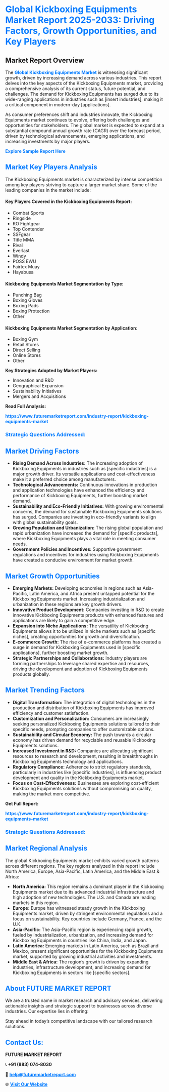 <h1 style="color: #007BFF;">Global Kickboxing Equipments Market Report 2025-2033: Driving Factors, Growth Opportunities, and Key Players</h1>

<section id="overview">
<h2>Market Report Overview</h2>
<p>The <a href="https://www.futuremarketreport.com/industry-report/kickboxing-equipments-market" style="color: #007BFF; text-decoration: none;"><strong>Global Kickboxing Equipments Market</strong></a> is witnessing significant growth, driven by increasing demand across various industries. This report delves into the key aspects of the Kickboxing Equipments market, providing a comprehensive analysis of its current status, future potential, and challenges. The demand for Kickboxing Equipments has surged due to its wide-ranging applications in industries such as [insert industries], making it a critical component in modern-day [applications].</p>
<p>As consumer preferences shift and industries innovate, the Kickboxing Equipments market continues to evolve, offering both challenges and opportunities for stakeholders. The global market is expected to expand at a substantial compound annual growth rate (CAGR) over the forecast period, driven by technological advancements, emerging applications, and increasing investments by major players.</p>
</section>

<section id="overview">
<p><a href="https://www.futuremarketreport.com/request-sample/reportId=91410" style="color: #007BFF; text-decoration: none;"><strong>Explore Sample Report Here</strong></a></p>
</section>

<section id="key-players">
<h2 style="color: #007BFF;">Market Key Players Analysis</h2>
<p>The Kickboxing Equipments market is characterized by intense competition among key players striving to capture a larger market share. Some of the leading companies in the market include:</p>
<h4>Key Players Covered in the Kickboxing Equipments Report:</h4>
<ul><li>Combat Sports</li><li>Ringside</li><li>KO Fightgear</li><li>Top Contender</li><li>SSFgear</li><li>Title MMA</li><li>Rival</li><li>Everlast</li><li>Windy</li><li>POSS EWU</li><li>Fairtex Muay</li><li>Hayabusa</li></ul>
<h4>Kickboxing Equipments Market Segmentation by Type:</h4>
<ul><li>Punching Bag</li><li>Boxing Gloves</li><li>Boxing Pads</li><li>Boxing Protection</li><li>Other</li></ul>

<h4>Kickboxing Equipments Market Segmentation by Application:</h4>
<ul><li>Boxing Gym</li><li>Retail Stores</li><li>Direct Selling</li><li>Online Stores</li><li>Other</li></ul>
<p><strong>Key Strategies Adopted by Market Players:</strong></p>
<ul>
<li>Innovation and R&D</li>
<li>Geographical Expansion</li>
<li>Sustainability Initiatives</li>
<li>Mergers and Acquisitions</li>
</ul>
</section>

<section>
<p><strong>Read Full Analysis: </strong></p><a href="https://www.futuremarketreport.com/industry-report/kickboxing-equipments-market" style="color: #007BFF; text-decoration: none;"><strong>https://www.futuremarketreport.com/industry-report/kickboxing-equipments-market</strong></a>
<h3 style="color: #007BFF;">Strategic Questions Addressed:</h3>
</section>

<section id="driving-factors">
<h2 style="color: #007BFF;">Market Driving Factors</h2>
<ul>
<li><strong>Rising Demand Across Industries:</strong> The increasing adoption of Kickboxing Equipments in industries such as [specific industries] is a major growth driver. Its versatile applications and cost-effectiveness make it a preferred choice among manufacturers.</li>
<li><strong>Technological Advancements:</strong> Continuous innovations in production and application technologies have enhanced the efficiency and performance of Kickboxing Equipments, further boosting market demand.</li>
<li><strong>Sustainability and Eco-Friendly Initiatives:</strong> With growing environmental concerns, the demand for sustainable Kickboxing Equipments solutions has surged. Companies are investing in eco-friendly variants to align with global sustainability goals.</li>
<li><strong>Growing Population and Urbanization:</strong> The rising global population and rapid urbanization have increased the demand for [specific products], where Kickboxing Equipments plays a vital role in meeting consumer needs.</li>
<li><strong>Government Policies and Incentives:</strong> Supportive government regulations and incentives for industries using Kickboxing Equipments have created a conducive environment for market growth.</li>
</ul>
</section>

<section id="growth-opportunities">
<h2 style="color: #007BFF;">Market Growth Opportunities</h2>
<ul>
<li><strong>Emerging Markets:</strong> Developing economies in regions such as Asia-Pacific, Latin America, and Africa present untapped potential for the Kickboxing Equipments market. Increasing industrialization and urbanization in these regions are key growth drivers.</li>
<li><strong>Innovative Product Development:</strong> Companies investing in R&D to create innovative Kickboxing Equipments products with enhanced features and applications are likely to gain a competitive edge.</li>
<li><strong>Expansion into Niche Applications:</strong> The versatility of Kickboxing Equipments allows it to be utilized in niche markets such as [specific niches], creating opportunities for growth and diversification.</li>
<li><strong>E-commerce Growth:</strong> The rise of e-commerce platforms has created a surge in demand for Kickboxing Equipments used in [specific applications], further boosting market growth.</li>
<li><strong>Strategic Partnerships and Collaborations:</strong> Industry players are forming partnerships to leverage shared expertise and resources, driving the development and adoption of Kickboxing Equipments products globally.</li>
</ul>
</section>

<section id="trending-factors">
<h2 style="color: #007BFF;">Market Trending Factors</h2>
<ul>
<li><strong>Digital Transformation:</strong> The integration of digital technologies in the production and distribution of Kickboxing Equipments has improved efficiency and customer satisfaction.</li>
<li><strong>Customization and Personalization:</strong> Consumers are increasingly seeking personalized Kickboxing Equipments solutions tailored to their specific needs, prompting companies to offer customizable options.</li>
<li><strong>Sustainability and Circular Economy:</strong> The push towards a circular economy has driven demand for recyclable and reusable Kickboxing Equipments solutions.</li>
<li><strong>Increased Investment in R&D:</strong> Companies are allocating significant resources to research and development, resulting in breakthroughs in Kickboxing Equipments technology and applications.</li>
<li><strong>Regulatory Compliance:</strong> Adherence to strict regulatory standards, particularly in industries like [specific industries], is influencing product development and quality in the Kickboxing Equipments market.</li>
<li><strong>Focus on Cost-Effectiveness:</strong> Businesses are exploring cost-efficient Kickboxing Equipments solutions without compromising on quality, making the market more competitive.</li>
</ul>
</section>

<section>
<p><strong>Get Full Report: </strong></p><a href="https://www.futuremarketreport.com/industry-report/kickboxing-equipments-market" style="color: #007BFF; text-decoration: none;"><strong>https://www.futuremarketreport.com/industry-report/kickboxing-equipments-market</strong></a>
<h3 style="color: #007BFF;">Strategic Questions Addressed:</h3>
</section>


<section id="regional-analysis">
<h2 style="color: #007BFF;">Market Regional Analysis</h2>
<p>The global Kickboxing Equipments market exhibits varied growth patterns across different regions. The key regions analyzed in this report include North America, Europe, Asia-Pacific, Latin America, and the Middle East & Africa:</p>
<ul>
<li><strong>North America:</strong> This region remains a dominant player in the Kickboxing Equipments market due to its advanced industrial infrastructure and high adoption of new technologies. The U.S. and Canada are leading markets in this region.</li>
<li><strong>Europe:</strong> Europe has witnessed steady growth in the Kickboxing Equipments market, driven by stringent environmental regulations and a focus on sustainability. Key countries include Germany, France, and the U.K.</li>
<li><strong>Asia-Pacific:</strong> The Asia-Pacific region is experiencing rapid growth, fueled by industrialization, urbanization, and increasing demand for Kickboxing Equipments in countries like China, India, and Japan.</li>
<li><strong>Latin America:</strong> Emerging markets in Latin America, such as Brazil and Mexico, present significant opportunities for the Kickboxing Equipments market, supported by growing industrial activities and investments.</li>
<li><strong>Middle East & Africa:</strong> The region’s growth is driven by expanding industries, infrastructure development, and increasing demand for Kickboxing Equipments in sectors like [specific sectors].</li>
</ul>
</section>

<footer>
<h2 style="color: #007BFF;">About FUTURE MARKET REPORT</h2>
<p>We are a trusted name in market research and advisory services, delivering actionable insights and strategic support to businesses across diverse industries. Our expertise lies in offering:</p>

<p>Stay ahead in today’s competitive landscape with our tailored research solutions.</p>

<h2 style="color: #007BFF;">Contact Us:</h2>
<p><strong>FUTURE MARKET REPORT</strong></p>
<p>📞 <strong>+91 (883) 074-8030</strong></p>
<p>📧 <strong><a href="mailto:help@futuremarketreport.com" style="color: #007BFF;">help@futuremarketreport.com</a></strong></p>
<p>🌐 <strong><a href="https://www.futuremarketreport.com/" style="color: #007BFF;">Visit Our Website</a></strong></p>
</footer>
